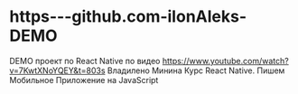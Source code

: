 # https---github.com-ilonAleks-DEMO

DEMO проект по React Native по видео https://www.youtube.com/watch?v=7KwtXNoYQEY&t=803s Владилено Минина Курс React Native. Пишем Мобильное Приложение на JavaScript
